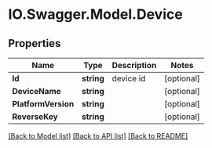 # IO.Swagger.Model.Device
## Properties

Name | Type | Description | Notes
------------ | ------------- | ------------- | -------------
**Id** | **string** | device id | [optional] 
**DeviceName** | **string** |  | [optional] 
**PlatformVersion** | **string** |  | [optional] 
**ReverseKey** | **string** |  | [optional] 

[[Back to Model list]](../README.md#documentation-for-models) [[Back to API list]](../README.md#documentation-for-api-endpoints) [[Back to README]](../README.md)

